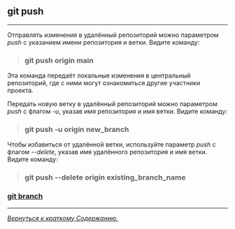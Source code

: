 ## git push

***

Отправлять изменения в удалённый репозиторий можно параметром *push* с указанием имени репозитория и ветки. Видите команду:

>### **git push origin main**

Эта команда передаёт локальные изменения в центральный репозиторий, где с ними могут ознакомиться другие участники проекта.


Передать новую ветку в удалённый репозиторий можно параметром *push* с флагом *-u*, указав имя репозитория и имя ветки. Видите команду:

>### git push -u origin new_branch




Чтобы избавиться от удалённой ветки, используйте параметр *push* с флагом *--delete*, указав имя удалённого репозитория и имя ветки. Видите команду:

>### git push --delete origin existing_branch_name
 



### [**git branch**](./branch.md)






***





[<u>*Вернуться к краткому Содержанию.*</u>](./readme.md)  
